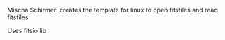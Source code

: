 Mischa Schirmer: creates the template for linux to open fitsfiles and read fitsfiles

Uses fitsio lib

